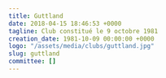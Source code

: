 ```yaml
---
title: Guttland
date: 2018-04-15 18:46:53 +0000
tagline: Club constitué le 9 octobre 1981
creation_date: 1981-10-09 00:00:00 +0000
logo: "/assets/media/clubs/guttland.jpg"
slug: guttland
committee: []
---
```

